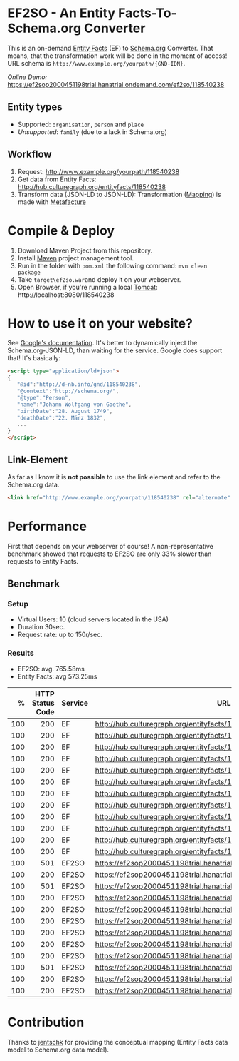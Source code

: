 # EF2SO - An Entity Facts-To-Schema.org Converter
This is an on-demand [Entity Facts](http://www.dnb.de/entityfacts) (EF) to [Schema.org](https://schema.org/) Converter. That means, that the transformation work will be done in the moment of access! URL schema is `http://www.example.org/yourpath/{GND-IDN}`.

*Online Demo:* https://ef2sop2000451198trial.hanatrial.ondemand.com/ef2so/118540238
## Entity types
- Supported: `organisation`, `person` and `place`
- *Unsupported*: `family` (due to a lack in Schema.org)

## Workflow
1. Request: http://www.example.org/yourpath/118540238
2. Get data from Entity Facts: http://hub.culturegraph.org/entityfacts/118540238
3. Transform data (JSON-LD to JSON-LD): Transformation ([Mapping](src/main/resources/ef2so_transformation.xml)) is made with [Metafacture](https://github.com/metafacture/metafacture-core)

# Compile & Deploy
1. Download Maven Project from this repository.
2. Install [Maven](https://maven.apache.org/) project management tool.
3. Run in the folder with `pom.xml` the following command: `mvn clean package`
4. Take `target\ef2so.war`and deploy it on your webserver.
5. Open Browser, if you're running a local [Tomcat](http://tomcat.apache.org/): http://localhost:8080/118540238

# How to use it on your website?
See [Google's documentation](https://developers.google.com/search/docs/guides/intro-structured-data). It's better to dynamically inject the Schema.org-JSON-LD, than waiting for the service. Google does support that! It's basically:
```html
<script type="application/ld+json">
{
   "@id":"http://d-nb.info/gnd/118540238",
   "@context":"http://schema.org/",
   "@type":"Person",
   "name":"Johann Wolfgang von Goethe",
   "birthDate":"28. August 1749",
   "deathDate":"22. März 1832",
   ...
}
</script>
```

## Link-Element
As far as I know it is **not possible** to use the link element and refer to the Schema.org data.

````html
<link href="http://www.example.org/yourpath/118540238" rel="alternate" type="application/ld+json" />
````
# Performance
First that depends on your webserver of course! A non-representative benchmark showed that requests to EF2SO are only 33% slower than requests to Entity Facts.

## Benchmark
### Setup
- Virtual Users: 10 (cloud servers located in the USA)
- Duration 30sec.
- Request rate: up to 150r/sec.

### Results
- EF2SO: avg. 765.58ms
- Entity Facts: avg 573.25ms

| %   |HTTP Status Code| Service | URL                                                                  | LoadTime (ms) |
| ---:| --------------:| ------- | -------------------------------------------------------------------- | -------------:|
| 100 | 200            | EF      | http://hub.culturegraph.org/entityfacts/100025250                    |           520 |
| 100 | 200            | EF      | http://hub.culturegraph.org/entityfacts/100000193                    |           472 |
| 100 | 200            | EF      | http://hub.culturegraph.org/entityfacts/100001394                    |           555 |
| 100 | 200            | EF      | http://hub.culturegraph.org/entityfacts/100000355                    |           483 |
| 100 | 200            | EF      | http://hub.culturegraph.org/entityfacts/140585524                    |           569 |
| 100 | 200            | EF      | http://hub.culturegraph.org/entityfacts/100054102                    |           659 |
| 100 | 200            | EF      | http://hub.culturegraph.org/entityfacts/118577182                    |           543 |
| 100 | 200            | EF      | http://hub.culturegraph.org/entityfacts/100014704                    |           601 |
| 100 | 200            | EF      | http://hub.culturegraph.org/entityfacts/118540238                    |           629 |
| 100 | 200            | EF      | http://hub.culturegraph.org/entityfacts/118505556                    |           589 |
| 100 | 200            | EF      | http://hub.culturegraph.org/entityfacts/106220063                    |           659 |
| 100 | 200            | EF      | http://hub.culturegraph.org/entityfacts/100001467                    |           600 |
| 100 | 501            | EF2SO   | https://ef2sop2000451198trial.hanatrial.ondemand.com/ef2so/118505556 |           719 |
| 100 | 200            | EF2SO   | https://ef2sop2000451198trial.hanatrial.ondemand.com/ef2so/100000355 |           752 |
| 100 | 501            | EF2SO   | https://ef2sop2000451198trial.hanatrial.ondemand.com/ef2so/140585524 |           854 |
| 100 | 200            | EF2SO   | https://ef2sop2000451198trial.hanatrial.ondemand.com/ef2so/100001394 |           777 |
| 100 | 200            | EF2SO   | https://ef2sop2000451198trial.hanatrial.ondemand.com/ef2so/106220063 |           736 |
| 100 | 200            | EF2SO   | https://ef2sop2000451198trial.hanatrial.ondemand.com/ef2so/100000193 |           775 |
| 100 | 200            | EF2SO   | https://ef2sop2000451198trial.hanatrial.ondemand.com/ef2so/118540238 |           673 |
| 100 | 200            | EF2SO   | https://ef2sop2000451198trial.hanatrial.ondemand.com/ef2so/100054102 |           736 |
| 100 | 200            | EF2SO   | https://ef2sop2000451198trial.hanatrial.ondemand.com/ef2so/100025250 |           768 |
| 100 | 501            | EF2SO   | https://ef2sop2000451198trial.hanatrial.ondemand.com/ef2so/118577182 |           811 |
| 100 | 200            | EF2SO   | https://ef2sop2000451198trial.hanatrial.ondemand.com/ef2so/100001467 |           725 |
| 100 | 200            | EF2SO   | https://ef2sop2000451198trial.hanatrial.ondemand.com/ef2so/100014704 |           861 |

# Contribution
Thanks to [jentschk](https://github.com/jentschk) for providing the conceptual mapping (Entity Facts data model to Schema.org data model).